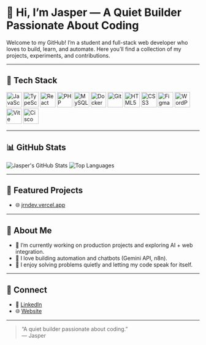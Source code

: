 # 👋 Hi, I’m Jasper — A Quiet Builder Passionate About Coding

Welcome to my GitHub! I’m a student and full-stack web developer who loves to build, learn, and automate. Here you’ll find a collection of my projects, experiments, and contributions.

---

## 🧰 Tech Stack

<p align="left">
  <img src="https://cdn.jsdelivr.net/gh/devicons/devicon/icons/javascript/javascript-original.svg" width="40" title="JavaScript"/>
  <img src="https://cdn.jsdelivr.net/gh/devicons/devicon/icons/typescript/typescript-original.svg" width="40" title="TypeScript"/>
  <img src="https://cdn.jsdelivr.net/gh/devicons/devicon/icons/react/react-original.svg" width="40" title="React"/>
  <img src="https://cdn.jsdelivr.net/gh/devicons/devicon/icons/php/php-original.svg" width="40" title="PHP"/>
  <img src="https://cdn.jsdelivr.net/gh/devicons/devicon/icons/mysql/mysql-original.svg" width="40" title="MySQL"/>
  <img src="https://cdn.jsdelivr.net/gh/devicons/devicon/icons/docker/docker-original.svg" width="40" title="Docker"/>
  <img src="https://cdn.jsdelivr.net/gh/devicons/devicon/icons/git/git-original.svg" width="40" title="Git"/>
  <img src="https://cdn.jsdelivr.net/gh/devicons/devicon/icons/html5/html5-original.svg" width="40" title="HTML5"/>
  <img src="https://cdn.jsdelivr.net/gh/devicons/devicon/icons/css3/css3-original.svg" width="40" title="CSS3"/>
  <img src="https://cdn.jsdelivr.net/gh/devicons/devicon/icons/figma/figma-original.svg" width="40" title="Figma"/>
  <img src="https://cdn.jsdelivr.net/gh/devicons/devicon/icons/wordpress/wordpress-original.svg" width="40" title="WordPress"/>
  <img src="https://cdn.jsdelivr.net/gh/devicons/devicon/icons/vite/vite-original.svg" width="40" title="Vite"/>
  <img src="https://cdn.jsdelivr.net/gh/devicons/devicon/icons/cisco/cisco-original.svg" width="40" title="Cisco"/>
  <!-- Add more if needed -->
</p>

---

## 📊 GitHub Stats

<p align="left">
  <img src="https://github-readme-stats.vercel.app/api?username=jasperbgo&show_icons=true&theme=tokyonight" alt="Jasper's GitHub Stats" />
  <img src="https://github-readme-stats.vercel.app/api/top-langs/?username=jasperbgo&layout=compact&theme=tokyonight" alt="Top Languages" />
</p>

---

## 🚀 Featured Projects

- 🌐 [jrndev.vercel.app](https://jrndev.vercel.app)

---

## 🌱 About Me

- 🔭 I’m currently working on production projects and exploring AI + web integration.
- 🤖 I love building automation and chatbots (Gemini API, n8n).
- 🧩 I enjoy solving problems quietly and letting my code speak for itself.

---

## 🤝 Connect

- 💼 [LinkedIn](https://www.linkedin.com/in/jasper-ryan-ngo/)
- 🌐 [Website](https://jrndev.vercel.app)

---

> “A quiet builder passionate about coding.”  
> — Jasper
